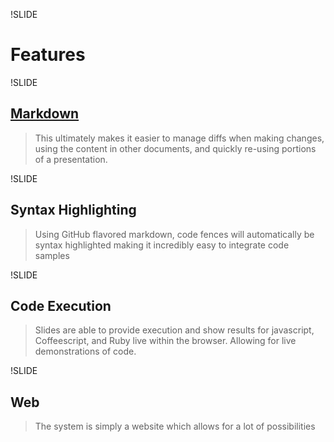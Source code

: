 !SLIDE

# Features

!SLIDE

## [Markdown](http://daringfireball.net/projects/markdown/)

> This ultimately makes it easier to manage diffs when making changes,
using the content in other documents, and quickly re-using portions of a
presentation.

!SLIDE

## Syntax Highlighting

> Using GitHub flavored markdown, code fences will automatically be
syntax highlighted making it incredibly easy to integrate code samples

!SLIDE

## Code Execution

> Slides are able to provide execution and show results for javascript,
Coffeescript, and Ruby live within the browser. Allowing for live
demonstrations of code.

!SLIDE

## Web

> The system is simply a website which allows for a lot of possibilities


